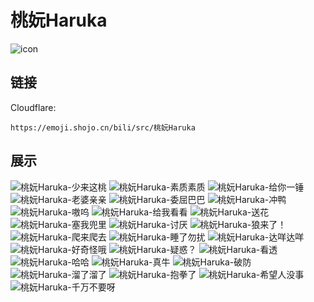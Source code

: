 # 桃妧Haruka
![icon](https://emoji.shojo.cn/bili/src/桃妧Haruka/icon.png)
## 链接
Cloudflare:
```
https://emoji.shojo.cn/bili/src/桃妧Haruka
```
## 展示
![桃妧Haruka-少来这桃](https://emoji.shojo.cn/bili/src/桃妧Haruka/桃妧Haruka-少来这桃.png)
![桃妧Haruka-素质素质](https://emoji.shojo.cn/bili/src/桃妧Haruka/桃妧Haruka-素质素质.png)
![桃妧Haruka-给你一锤](https://emoji.shojo.cn/bili/src/桃妧Haruka/桃妧Haruka-给你一锤.png)
![桃妧Haruka-老婆亲亲](https://emoji.shojo.cn/bili/src/桃妧Haruka/桃妧Haruka-老婆亲亲.png)
![桃妧Haruka-委屈巴巴](https://emoji.shojo.cn/bili/src/桃妧Haruka/桃妧Haruka-委屈巴巴.png)
![桃妧Haruka-冲鸭](https://emoji.shojo.cn/bili/src/桃妧Haruka/桃妧Haruka-冲鸭.png)
![桃妧Haruka-嗷呜](https://emoji.shojo.cn/bili/src/桃妧Haruka/桃妧Haruka-嗷呜.png)
![桃妧Haruka-给我看看](https://emoji.shojo.cn/bili/src/桃妧Haruka/桃妧Haruka-给我看看.png)
![桃妧Haruka-送花](https://emoji.shojo.cn/bili/src/桃妧Haruka/桃妧Haruka-送花.png)
![桃妧Haruka-塞我兜里](https://emoji.shojo.cn/bili/src/桃妧Haruka/桃妧Haruka-塞我兜里.png)
![桃妧Haruka-讨厌](https://emoji.shojo.cn/bili/src/桃妧Haruka/桃妧Haruka-讨厌.png)
![桃妧Haruka-狼来了！](https://emoji.shojo.cn/bili/src/桃妧Haruka/桃妧Haruka-狼来了！.png)
![桃妧Haruka-爬来爬去](https://emoji.shojo.cn/bili/src/桃妧Haruka/桃妧Haruka-爬来爬去.png)
![桃妧Haruka-睡了勿扰](https://emoji.shojo.cn/bili/src/桃妧Haruka/桃妧Haruka-睡了勿扰.png)
![桃妧Haruka-达咩达咩](https://emoji.shojo.cn/bili/src/桃妧Haruka/桃妧Haruka-达咩达咩.png)
![桃妧Haruka-好奇怪哦](https://emoji.shojo.cn/bili/src/桃妧Haruka/桃妧Haruka-好奇怪哦.png)
![桃妧Haruka-疑惑？](https://emoji.shojo.cn/bili/src/桃妧Haruka/桃妧Haruka-疑惑？.png)
![桃妧Haruka-看透](https://emoji.shojo.cn/bili/src/桃妧Haruka/桃妧Haruka-看透.png)
![桃妧Haruka-哈哈](https://emoji.shojo.cn/bili/src/桃妧Haruka/桃妧Haruka-哈哈.png)
![桃妧Haruka-真牛](https://emoji.shojo.cn/bili/src/桃妧Haruka/桃妧Haruka-真牛.png)
![桃妧Haruka-破防](https://emoji.shojo.cn/bili/src/桃妧Haruka/桃妧Haruka-破防.png)
![桃妧Haruka-溜了溜了](https://emoji.shojo.cn/bili/src/桃妧Haruka/桃妧Haruka-溜了溜了.png)
![桃妧Haruka-抱拳了](https://emoji.shojo.cn/bili/src/桃妧Haruka/桃妧Haruka-抱拳了.png)
![桃妧Haruka-希望人没事](https://emoji.shojo.cn/bili/src/桃妧Haruka/桃妧Haruka-希望人没事.png)
![桃妧Haruka-千万不要呀](https://emoji.shojo.cn/bili/src/桃妧Haruka/桃妧Haruka-千万不要呀.png)
